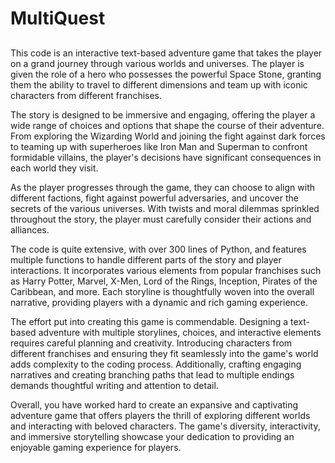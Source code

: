 # MultiQuest
## 
This code is an interactive text-based adventure game that takes the player on a grand journey through various worlds and universes. The player is given the role of a hero who possesses the powerful Space Stone, granting them the ability to travel to different dimensions and team up with iconic characters from different franchises.

The story is designed to be immersive and engaging, offering the player a wide range of choices and options that shape the course of their adventure. From exploring the Wizarding World and joining the fight against dark forces to teaming up with superheroes like Iron Man and Superman to confront formidable villains, the player's decisions have significant consequences in each world they visit.

As the player progresses through the game, they can choose to align with different factions, fight against powerful adversaries, and uncover the secrets of the various universes. With twists and moral dilemmas sprinkled throughout the story, the player must carefully consider their actions and alliances.

The code is quite extensive, with over 300 lines of Python, and features multiple functions to handle different parts of the story and player interactions. It incorporates various elements from popular franchises such as Harry Potter, Marvel, X-Men, Lord of the Rings, Inception, Pirates of the Caribbean, and more. Each storyline is thoughtfully woven into the overall narrative, providing players with a dynamic and rich gaming experience.

The effort put into creating this game is commendable. Designing a text-based adventure with multiple storylines, choices, and interactive elements requires careful planning and creativity. Introducing characters from different franchises and ensuring they fit seamlessly into the game's world adds complexity to the coding process. Additionally, crafting engaging narratives and creating branching paths that lead to multiple endings demands thoughtful writing and attention to detail.

Overall, you have worked hard to create an expansive and captivating adventure game that offers players the thrill of exploring different worlds and interacting with beloved characters. The game's diversity, interactivity, and immersive storytelling showcase your dedication to providing an enjoyable gaming experience for players.
